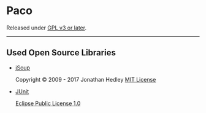 # Paco
Released under [GPL v3 or later](http://www.gnu.org/licenses/gpl-3.0.en.html).

---

## Used Open Source Libraries

- [jSoup](https://jsoup.org/)

	Copyright © 2009 - 2017 Jonathan Hedley
    [MIT License](https://jsoup.org/license)


- [JUnit](http://junit.org/junit4)

    [Eclipse Public License 1.0](http://junit.org/junit4/license.html)
